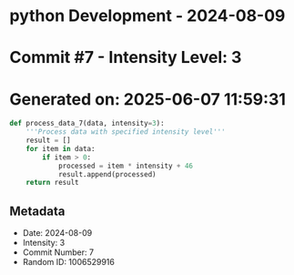 ﻿# python Development - 2024-08-09
# Commit #7 - Intensity Level: 3
# Generated on: 2025-06-07 11:59:31
```python
def process_data_7(data, intensity=3):
    '''Process data with specified intensity level'''
    result = []
    for item in data:
        if item > 0:
            processed = item * intensity + 46
            result.append(processed)
    return result
```
## Metadata
- Date: 2024-08-09
- Intensity: 3
- Commit Number: 7
- Random ID: 1006529916
